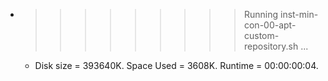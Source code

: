 * >>>>>>>>> Running inst-min-con-00-apt-custom-repository.sh ...
  * Disk size = 393640K. Space Used = 3608K. Runtime = 00:00:00:04.

